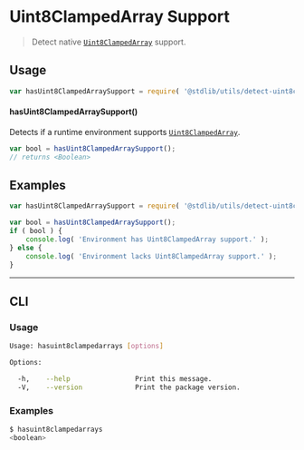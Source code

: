 # Uint8ClampedArray Support

> Detect native [`Uint8ClampedArray`][mdn-uint8clampedarray] support.


<section class="usage">

## Usage

``` javascript
var hasUint8ClampedArraySupport = require( '@stdlib/utils/detect-uint8clampedarray-support' );
```

#### hasUint8ClampedArraySupport()

Detects if a runtime environment supports [`Uint8ClampedArray`][mdn-uint8clampedarray].

``` javascript
var bool = hasUint8ClampedArraySupport();
// returns <Boolean>
```

</section>

<!-- /.usage -->


<section class="examples">

## Examples

``` javascript
var hasUint8ClampedArraySupport = require( '@stdlib/utils/detect-uint8clampedarray-support' );

var bool = hasUint8ClampedArraySupport();
if ( bool ) {
    console.log( 'Environment has Uint8ClampedArray support.' );
} else {
    console.log( 'Environment lacks Uint8ClampedArray support.' );
}
```

</section>

<!-- /.examples -->


---

<section class="cli">

## CLI

<section class="usage">

### Usage

``` bash
Usage: hasuint8clampedarrays [options]

Options:

  -h,    --help                Print this message.
  -V,    --version             Print the package version.
```

</section>

<!-- /.usage -->

<section class="examples">

### Examples

``` bash
$ hasuint8clampedarrays
<boolean>
```

</section>

<!-- /.examples -->

</section>

<!-- /.cli -->


<section class="links">

[mdn-uint8clampedarray]: https://developer.mozilla.org/en-US/docs/Web/JavaScript/Reference/Global_Objects/Uint8ClampedArray

</section>

<!-- /.links -->
